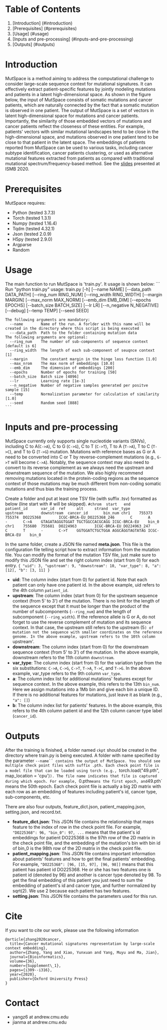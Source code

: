 # Table of Contents 
1. [Introduction] (#introduction)
2. [Prerequisites] (#prerequisites)
3. [Usage] (#usage)
4. [Inputs and pre-processing] (#inputs-and-pre-processing)
5. [Outputs] (#outputs)

# Introduction 
MutSpace is a method aiming to address the computational challenge to consider large-scale sequence context for mutational signatures. It can effectively extract patient-specific features by jointly modeling mutations and patients in a latent high-dimensional space. As shown in the figure below, the input of MutSpace consists of somatic mutations and cancer patients, which are naturally connected by the fact that a somatic mutation is observed in one patient. The output of MutSpace is a set of vectors in latent high-dimensional space for mutations and cancer patients. Importantly, the similarity of those embedded vectors of mutations and cancer patients reflect the closeness of these entities. For example, patients' vectors with similar mutational landscapes tend to be close in the high-dimensional space, and mutations observed in one patient tend to be close to that patient in the latent space. The embeddings of patients reported from MutSpace can be used to various tasks, including cancer subtype identification, cancer patients clustering, or used as alternative mutational features extracted from patients as compared with traditional mutational spectrum/frequency-based method. See the [slides](https://drive.google.com/file/d/1pzsuH-5VayxSusziN9OKumZNy2VVwKB2/view?usp=sharing) presented at ISMB 2020.

# Prerequisites
MutSpace requires:
* Python (tested 3.7.3)
* Torch (tested 1.3.1)
* Numpy (tested 1.16.4)
* Tqdm (tested 4.32.1)
* Json (tested 2.0.9)
* H5py (tested 2.9.0)
* Argparse
* Random

# Usage
The main function to run MutSpace is 'train.py'. It usage is shown below:
    ```
    Run "python train.py"
    usage: train.py [-h] [--name NAME] [--data_path DATA_PATH]
                    [--ring_num RING_NUM] [--ring_width RING_WIDTH]
                    [--margin MARGIN] [--max_norm MAX_NORM] [--emb_dim EMB_DIM]
                    [--epochs EPOCHS] [--batch_size BATCH_SIZE] [--lr LR]
                    [--n_negative N_NEGATIVE] [--debug] [--temp TEMP] [--seed SEED]

    The following arguments are mandatory:
      --name        Name of the run. A forlder with this name will be created in the directory where this script is being executed
      ---data_path  Path to the folder containing mutation data
    The following arguments are optional:
      --ring_num    The number of sub-components of sequence context [default is 6]
      --ring_width  The length of each sub-component of seuqnce context [1]
      --margin      The constant margin in the hinge loss function [1.0]
      --max_nrom    The max norm of embeddings [10.0]
      --emb_dim     The dimension of embeddings [200]
      --epochs      Number of epochs for training [50]
      --batch_size  Batch size [4096]
      --lr          Learning rate [1e-3]
      --n_negative  Number of negative samples generated per positve sample [15]
      --temp        Normalization parameter for calculation of similarity [1.0]
      --seed        Random seed [888]
    ```

# Inputs and pre-processing
MutSpace currently only supports single nucleotide variants (SNVs), including C to A(`C->A`), C to G (`C->G`), C to T (`C->T`), T to A (`T->A`), T to C (`T->C`), and T to G (`T->G`) mutation. Mutations with reference bases as G or A need to be converted into C or T by reverse-complement mutations (e.g., `G->T` will become `C->A`). Notably, the sequence context may also need to convert to its reverse complement as we always need the upstream and downstream sequence of the mutation. We also highly recommend removing mutations located in the protein-coding regions as the sequence context of those mutations may be much different from non-coding somatic mutations and thus bias the training process.

Create a folder and put at least one TSV file (with suffix .tsv) formatted as below (line start with # will be skipped). 
    ```
    #chrom  start   end     patient_id      var_id  ref     alt     strand  var_type        upstream        downstream  cancer_id       bin_num
    chr1    755373  755374  DO225368        ICGC-BRCA-EU_DO225368_246       C       A       -       C->A    GTAGATAGGGTGGAT TGCTGGCCACGCAGG ICGC-BRCA-EU    bin_0
    chr1    755680  755681  DO224963        ICGC-BRCA-EU_DO224963_247       C       T       -       C->T    GGTGGATCTGCTGGA AGGCAGGTAGTATAG ICGC-BRCA-EU    bin_0
    ```

In the same folder, create a JSON file named __meta.json__. This file is the configuration file telling script how to extract information from the mutation file. You can modify the format of the mutation TSV file, just make sure to modify this JSON file and set the right column index (start from 0) for each entry.
    ```
    {
        "uid": 3,
        "upstream": 9,
        "downstream": 10,
        "var_type": 8,
        "a": [12],
        "b": [3, 11]
    }
    ```
* __uid__:
The column index (start from 0) for patient id. Note that each patient can only have one patient id. In the above example, uid refers to the 4th column `patient_id`.
* __upstream__:
The column index (start from 0) for the upstream sequence context (from 5' to 3') of the mutation. There is no limit for the length of the sequence except that it must be longer than the product of the number of subcomponents (`--ring_num`) and the length of subcomponent (`--ring_width`). If the reference allele is G or A, do not forget to use the reverse complement of mutation and its sequence context. In that case, the upstream still refers to the upstream (5`) of mutation not the sequence with smaller coordinates on the reference genome. In the above example, upstream refers to the 10th column `upstream'.
* __downstream__:
The column index (start from 0) for the downstream sequence context (from 5' to 3') of the mutation. In the above example, downstream refers to the 11th column `downstream`.
* __var_type__:
The column index (start from 0) for the variation type from the six substitutions: `C->A`, `C->G`, `C->T`, `T->A`, `T->C`, and `T->G`. In the above example, var_type refers to the 9th column `var_type`.
* __a__:
The column index list for additional mutations' features except for sequence context. In the above example, this refers to the 13th `bin_num`. Here we assign mutations into a 1Mb bin and give each bin a unique ID. If there is no additional features for mutations, just leave it as blank (e.g., `"a": []`)
* __b__:
The column index list for patients' features. In the above example, this refers to the 4th column patient id and the 12th column cancer type label (`cancer_id`). 

# Outputs
After the training is finished, a folder named `ckpt` should be created in the directory where train.py is being executed. A folder with name specified by the parameter `--name`` contains the output of MutSpace. You should see multiple check point files with suffix .pth. Each check point file is a model file that can be loaded using torch (e.g., `torch.load("49.pth", map_location = 'cpu')`). The file name indicates that file is captured during which epoch. For example, `0.pth` means the first epoch, and `49.pth` means the 50th epoch. Each check point file is actually a big 2D matrix with each row as an embedding of features including patient's id, cancer type, sub-components, etc.

There are also four outputs, feature_dict.json, patient_mapping.json, setting.json, and record.txt. 
* __feature_dict.json__:
This JSON file contains the relationship that maps feature to the index of row in the check point file. For example, `"DO225368": 96, "bin_0": 97, ...` means that the patient's id embeddings for patient DO225368 is the 97th row of the 2D matrix in the check point file, and the embedding of the mutation's bin with bin id of bin_0 is the 98th row of the 2D matrix in the check point file.
* __patient_mapping.json__:
This JSON file contains important information about patients' features and how to get the final patients' embedding. For example, `"DO225368": [96, [15, 97], [96, 98]]` means that this patient has patient id DO225368. He or she has two features one is patient id (denoted by 96) and another is cancer type denoted by 98. To get the final embedding of this patient you just need to sum the embedding of patient's id and cancer type, and further normalized by sqrt(2). We use 2 because each patient has two features.
* __setting.json__:
This JSON file contains the parameters used for this run.

# Cite

If you want to cite our work, please use the following information

```
@article{zhang2020cancer,
  title={Cancer mutational signatures representation by large-scale context embedding},
  author={Zhang, Yang and Xiao, Yunxuan and Yang, Muyu and Ma, Jian},
  journal={Bioinformatics},
  volume={36},
  number={Supplement\_1},
  pages={i309--i316},
  year={2020},
  publisher={Oxford University Press}
}
```

# Contact
* yangz6 at andrew.cmu.edu
* jianma at andrew.cmu.edu
